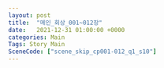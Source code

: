 ```yaml
---
layout: post
title:  "메인_회상_001~012장"
date:   2021-12-31 01:00:00 +0000
categories: Main
Tags: Story Main
SceneCode: ["scene_skip_cp001-012_q1_s10"]
---
```

